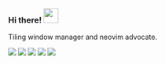 ### Hi there! <img src="https://raw.githubusercontent.com/MartinHeinz/MartinHeinz/master/wave.gif" width="30px">

Tiling window manager and neovim advocate.

![](https://img.shields.io/badge/OS-ArchLinux-informational?style=for-the-badge&logo=archlinux&logoColor=white)
![](https://img.shields.io/badge/Editor-NeoVim-informational?style=for-the-badge&logo=neovim&logoColor=white)
![](https://img.shields.io/badge/Code-Python-informational?style=for-the-badge&logo=python&logoColor=white)
![](https://img.shields.io/badge/Code-C++-informational?style=for-the-badge&logo=cplusplus&logoColor=white)
![](https://img.shields.io/badge/Shell-Fish-informational?style=for-the-badge&logo=fish&logoColor=white)
